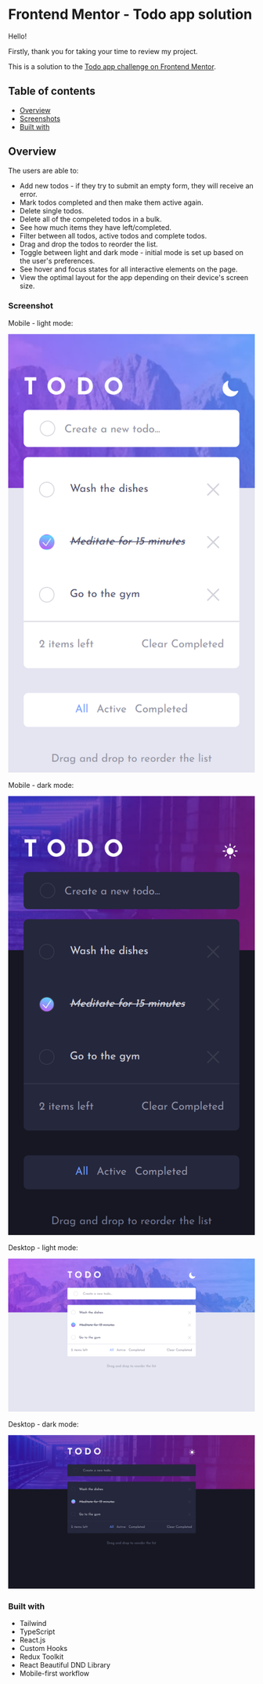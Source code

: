 # Frontend Mentor - Todo app solution

Hello!

Firstly, thank you for taking your time to review my project.

This is a solution to the [Todo app challenge on Frontend Mentor](https://www.frontendmentor.io/challenges/todo-app-Su1_KokOW).

## Table of contents

- [Overview](#overview)
- [Screenshots](#screenshot)
- [Built with](#built-with)

## Overview

The users are able to:
- Add new todos - if they try to submit an empty form, they will receive an error.
- Mark todos completed and then make them active again.
- Delete single todos.
- Delete all of the compeleted todos in a bulk.
- See how much items they have left/completed.
- Filter between all todos, active todos and complete todos.
- Drag and drop the todos to reorder the list.
- Toggle between light and dark mode - initial mode is set up based on the user's preferences.
- See hover and focus states for all interactive elements on the page.
- View the optimal layout for the app depending on their device's screen size.


### Screenshot

Mobile - light mode:

![](./screenshots/Mobile--light.png)

Mobile - dark mode:

![](./screenshots/Mobile--dark.png)

Desktop - light mode:

![](./screenshots/Desktop--light.png)

Desktop - dark mode:

![](./screenshots/Desktop--dark.png)


### Built with

- Tailwind
- TypeScript
- React.js
- Custom Hooks
- Redux Toolkit
- React Beautiful DND Library
- Mobile-first workflow
